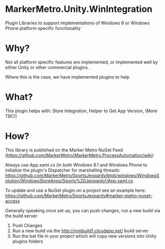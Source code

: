 MarkerMetro.Unity.WinIntegration
================================

Plugin Libraries to support implementations of Windows 8 or Windows Phone platform specific functionality

Why?
================================
Not all platform specific features are implemented, or implemented well by either Unity or other commercial plugins. 

Where this is the case, we have implemented plugins to help


What?
================================
This plugin helps with: Store Integration, Helper to Get App Version, (More TBC!)

How?
================================
This library is published on the Marker Metro NuGet Feed (https://github.com/MarkerMetro/MarkerMetro.ProcessAutomation/wiki)

Always use App.xaml.cs (in both Windows 8.1 and Windows Phone to initialize the plugin's Dispatcher for marshalling threads:
https://github.com/MarkerMetro/SportsJeopardy/blob/windows/WindowsSolution/WindowsStoreApps/Sports%20Jeopardy!/App.xaml.cs

To update and use a NuGet plugin on a project see an example here:
https://github.com/MarkerMetro/SportsJeopardy#marker-metro-nuget-access

Generally speaking once set up, you can push changes, run a new build via the build server

1. Push Changes
2. Run a new build via the http://mmbuild1.cloudapp.net/ build server
3. Run the bat file in your project which will copy new versions into Unity plugins folders
